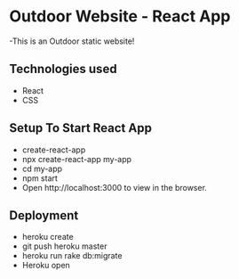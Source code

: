 # Outdoor Website -  React App

-This is an Outdoor static website!


## Technologies used
- React
- CSS

## Setup To Start React App
- create-react-app
- npx create-react-app my-app
- cd my-app
- npm start
- Open http://localhost:3000 to view in the browser.


## Deployment
- heroku create
- git push heroku master
- heroku run rake db:migrate
- Heroku open

